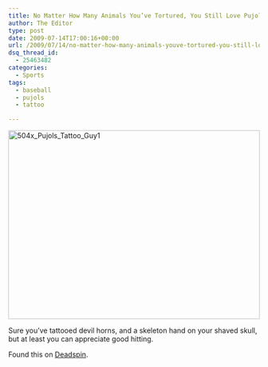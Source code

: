 ```yaml
---
title: No Matter How Many Animals You’ve Tortured, You Still Love Pujols
author: The Editor
type: post
date: 2009-07-14T17:00:16+00:00
url: /2009/07/14/no-matter-how-many-animals-youve-tortured-you-still-love-pujols/
dsq_thread_id:
  - 25463482
categories:
  - Sports
tags:
  - baseball
  - pujols
  - tattoo

---
```

<a style="text-decoration: none;" href="http://punchingkitty.com/wp-content/uploads/2009/07/504x_Pujols_Tattoo_Guy1.jpg"><img class="aligncenter size-full wp-image-880" title="504x_Pujols_Tattoo_Guy1" src="http://punchingkitty.com/wp-content/uploads/2009/07/504x_Pujols_Tattoo_Guy1.jpg" alt="504x_Pujols_Tattoo_Guy1" width="504" height="378" srcset="http://media.punchingkitty.com/wordpress/2009/07/504x_Pujols_Tattoo_Guy1.jpg 504w, http://media.punchingkitty.com/wordpress/2009/07/504x_Pujols_Tattoo_Guy1-300x225.jpg 300w" sizes="(max-width: 504px) 100vw, 504px" /></a>

Sure you&#8217;ve tattooed devil horns, and a skeleton hand on your shaved skull, but at least you can appreciate good hitting.

Found this on [Deadspin][1].

 [1]: http://deadspin.com/5313091/even-satans-minions-love-albert-pujols
